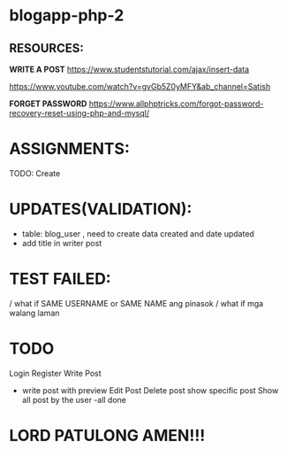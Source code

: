 # blogapp-php-2

## RESOURCES:

**WRITE A POST**
https://www.studentstutorial.com/ajax/insert-data


https://www.youtube.com/watch?v=gvGb5Z0yMFY&ab_channel=Satish

**FORGET PASSWORD**
https://www.allphptricks.com/forgot-password-recovery-reset-using-php-and-mysql/

# ASSIGNMENTS:
TODO: Create 

# UPDATES(VALIDATION):
- table: blog_user , need to create data created and date updated
- add title in writer post

# TEST FAILED:
/ what if SAME USERNAME or SAME NAME ang pinasok 
/ what if mga walang laman 
# TODO 
Login
Register
Write Post 
 - write post with preview 
Edit Post
Delete post
show specific post
Show all post by the user
-all done

# LORD PATULONG AMEN!!!
